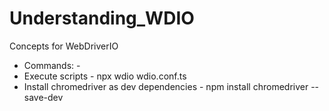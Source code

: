 # Understanding_WDIO
Concepts for WebDriverIO

- Commands: -
- Execute scripts - npx wdio wdio.conf.ts
- Install chromedriver as dev dependencies - npm install chromedriver --save-dev  
